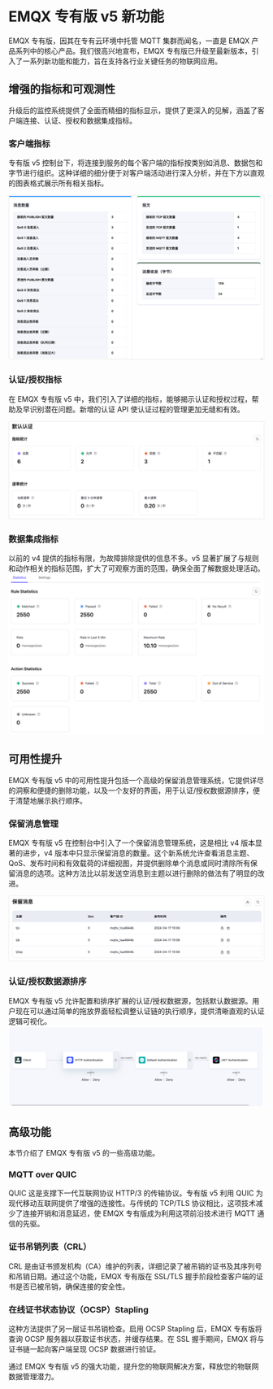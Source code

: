 # EMQX 专有版 v5 新功能

EMQX 专有版，因其在专有云环境中托管 MQTT 集群而闻名，一直是 EMQX 产品系列中的核心产品。我们很高兴地宣布，EMQX 专有版已升级至最新版本，引入了一系列新功能和能力，旨在支持各行业关键任务的物联网应用。

## 增强的指标和可观测性

升级后的监控系统提供了全面而精细的指标显示，提供了更深入的见解，涵盖了客户端连接、认证、授权和数据集成指标。

### 客户端指标

专有版 v5 控制台下，将连接到服务的每个客户端的指标按类别如消息、数据包和字节进行组织。这种详细的细分便于对客户端活动进行深入分析，并在下方以直观的图表格式展示所有相关指标。

![新功能](./_assets/new_client.png)

### 认证/授权指标

在 EMQX 专有版 v5 中，我们引入了详细的指标，能够揭示认证和授权过程，帮助及早识别潜在问题。新增的认证 API 使认证过程的管理更加无缝和有效。 

![新功能](./_assets/new_authentication.png)

### 数据集成指标

以前的 v4 提供的指标有限，为故障排除提供的信息不多。v5 显著扩展了与规则和动作相关的指标范围，扩大了可观察方面的范围，确保全面了解数据处理活动。 ![新功能](./_assets/new_integration.png)

## 可用性提升

EMQX 专有版 v5 中的可用性提升包括一个高级的保留消息管理系统，它提供详尽的洞察和便捷的删除功能，以及一个友好的界面，用于认证/授权数据源排序，便于清楚地展示执行顺序。

### 保留消息管理

EMQX 专有版 v5 在控制台中引入了一个保留消息管理系统，这是相比 v4 版本显著的进步，v4 版本中只显示保留消息的数量。这个新系统允许查看消息主题、QoS、发布时间和有效载荷的详细视图，并提供删除单个消息或同时清除所有保留消息的选项。这种方法比以前发送空消息到主题以进行删除的做法有了明显的改进。 

![新功能](./_assets/new_retained.png)

### 认证/授权数据源排序

EMQX 专有版 v5 允许配置和排序扩展的认证/授权数据源，包括默认数据源。用户现在可以通过简单的拖放界面轻松调整认证链的执行顺序，提供清晰直观的认证逻辑可视化。 ![新功能](./_assets/new_auth_order.png)

## 高级功能

本节介绍了 EMQX 专有版 v5 的一些高级功能。

### MQTT over QUIC

QUIC 这是支撑下一代互联网协议 HTTP/3 的传输协议。专有版 v5 利用 QUIC 为现代移动互联网提供了增强的连接性。与传统的 TCP/TLS 协议相比，这项技术减少了连接开销和消息延迟，使 EMQX 专有版成为利用这项前沿技术进行 MQTT 通信的先驱。

### 证书吊销列表（CRL）

CRL 是由证书颁发机构（CA）维护的列表，详细记录了被吊销的证书及其序列号和吊销日期。通过这个功能，EMQX 专有版在 SSL/TLS 握手阶段检查客户端的证书是否已被吊销，确保连接的安全性。

### 在线证书状态协议（OCSP）Stapling

这种方法提供了另一层证书吊销检查。启用 OCSP Stapling 后，EMQX 专有版将查询 OCSP 服务器以获取证书状态，并缓存结果。在 SSL 握手期间，EMQX 将与证书链一起向客户端呈现 OCSP 数据进行验证。

通过 EMQX 专有版 v5 的强大功能，提升您的物联网解决方案，释放您的物联网数据管理潜力。
